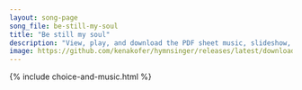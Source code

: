 ```yaml
---
layout: song-page
song_file: be-still-my-soul
title: "Be still my soul"
description: "View, play, and download the PDF sheet music, slideshow, and audio. Lyrics: Be still, my soul; the Lord is on thy side; bear patiently the cross of grief or pain; leave to thy God to order and provide; in every change he faith... english theist 4part"
image: https://github.com/kenakofer/hymnsinger/releases/latest/download/be-still-my-soul-trad.png
---
```


{% include choice-and-music.html %}